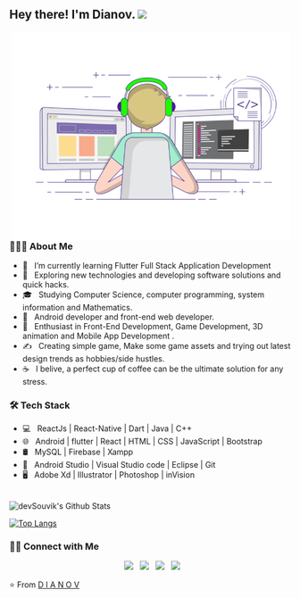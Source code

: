 <h2> Hey there! I'm Dianov. <img src="https://github.com/dianovlussac" width="25"></h2>
<img align="right" alt="GIF" src="https://raw.githubusercontent.com/devSouvik/devSouvik/master/gif3.gif" width="500"/>

<n></n>

<h3> 👨🏻‍💻 About Me </h3>

- 🔭 &nbsp; I’m currently learning Flutter Full Stack Application Development
- 🤔 &nbsp; Exploring new technologies and developing software solutions and quick hacks.
- 🎓 &nbsp; Studying Computer Science, computer programming, system information and Mathematics.
- 💼 &nbsp; Android developer and front-end web developer.
- 🌱 &nbsp; Enthusiast in Front-End Development, Game Development, 3D animation and Mobile App Development .
- ✍️ &nbsp; Creating simple game, Make some game assets and trying out latest design trends as hobbies/side hustles.
- ☕ &nbsp; I belive, a perfect cup of coffee can be the ultimate solution for any stress. 

<h3>🛠 Tech Stack</h3>

- 💻 &nbsp; ReactJs | React-Native | Dart | Java | C++  
- 🌐 &nbsp; Android | flutter | React | HTML | CSS | JavaScript | Bootstrap
- 🛢 &nbsp; MySQL | Firebase | Xampp 
- 🔧 &nbsp; Android Studio | Visual Studio code | Eclipse | Git
- 🖥 &nbsp; Adobe Xd | Illustrator | Photoshop | inVision

<br>

<img align="center" src="https://github-readme-stats.vercel.app/api?username=dianovlussac&include_all_commits=true&count_private=true&show_icons=true&line_height=20&title_color=7A7ADB&icon_color=2234AE&text_color=D3D3D3&bg_color=0,000000,130F40" alt="devSouvik's Github Stats">

</br>

[![Top Langs](https://github-readme-stats.vercel.app/api/top-langs/?username=dianovlussac&layout=compact&text_color=daf7dc&bg_color=151515)](https://github.com/devSouvik/github-readme-stats)


<h3> 🤝🏻 Connect with Me </h3>

<p align="center">
&nbsp; <a href=" " target="_blank" rel="noopener noreferrer"><img src="https://img.icons8.com/plasticine/100/000000/twitter.png" width="50" /></a>  
&nbsp; <a href=" " target="_blank" rel="noopener noreferrer"><img src="https://img.icons8.com/plasticine/100/000000/instagram-new.png" width="50" /></a>  
&nbsp; <a href="https://www.linkedin.com/in/dianov-lussac-97111a19b/" target="_blank" rel="noopener noreferrer"><img src="https://img.icons8.com/plasticine/100/000000/linkedin.png" width="50" /></a>
&nbsp; <a href="mailto:dianovlussac.is@gmail.com" target="_blank" rel="noopener noreferrer"><img src="https://img.icons8.com/plasticine/100/000000/gmail.png"  width="50" /></a>
</p>

⭐️ From [D I A N O V](https://github.com/dianovlussac)
